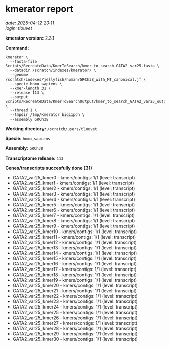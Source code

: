 # kmerator report
*date: 2025-04-12 20:11*  
*login: tlouvet*

**kmerator version:** 2.3.1

**Command:**

```
kmerator \
  --fasta-file Scripts/RecreateData/KmerToSearch/kmer_to_search_GATA2_var25.fasta \
  --datadir /scratch/indexes/kmerator/ \
  --genome /scratch/indexes/jellyfish/human/GRCh38_with_MT_canonical.jf \
  --specie homo_sapiens \
  --kmer-length 31 \
  --release 113 \
  --output Scripts/RecreateData/KmerToSearchOutput/kmer_to_search_GATA2_var25_output \
  --thread 1 \
  --tmpdir /tmp/kmerator_bigi1pdn \
  --assembly GRCh38
```

**Working directory:** `/scratch/users/tlouvet`

**Specie:** `homo_sapiens`

**Assembly:** `GRCh38`

**Transcriptome release:** `113`

**Genes/transcripts succesfully done (31)**

- GATA2_var25_kmer0 - kmers/contigs: 1/1 (level: transcript)
- GATA2_var25_kmer1 - kmers/contigs: 1/1 (level: transcript)
- GATA2_var25_kmer2 - kmers/contigs: 1/1 (level: transcript)
- GATA2_var25_kmer3 - kmers/contigs: 1/1 (level: transcript)
- GATA2_var25_kmer4 - kmers/contigs: 1/1 (level: transcript)
- GATA2_var25_kmer5 - kmers/contigs: 1/1 (level: transcript)
- GATA2_var25_kmer6 - kmers/contigs: 1/1 (level: transcript)
- GATA2_var25_kmer7 - kmers/contigs: 1/1 (level: transcript)
- GATA2_var25_kmer8 - kmers/contigs: 1/1 (level: transcript)
- GATA2_var25_kmer9 - kmers/contigs: 1/1 (level: transcript)
- GATA2_var25_kmer10 - kmers/contigs: 1/1 (level: transcript)
- GATA2_var25_kmer11 - kmers/contigs: 1/1 (level: transcript)
- GATA2_var25_kmer12 - kmers/contigs: 1/1 (level: transcript)
- GATA2_var25_kmer13 - kmers/contigs: 1/1 (level: transcript)
- GATA2_var25_kmer14 - kmers/contigs: 1/1 (level: transcript)
- GATA2_var25_kmer15 - kmers/contigs: 1/1 (level: transcript)
- GATA2_var25_kmer16 - kmers/contigs: 1/1 (level: transcript)
- GATA2_var25_kmer17 - kmers/contigs: 1/1 (level: transcript)
- GATA2_var25_kmer18 - kmers/contigs: 1/1 (level: transcript)
- GATA2_var25_kmer19 - kmers/contigs: 1/1 (level: transcript)
- GATA2_var25_kmer20 - kmers/contigs: 1/1 (level: transcript)
- GATA2_var25_kmer21 - kmers/contigs: 1/1 (level: transcript)
- GATA2_var25_kmer22 - kmers/contigs: 1/1 (level: transcript)
- GATA2_var25_kmer23 - kmers/contigs: 1/1 (level: transcript)
- GATA2_var25_kmer24 - kmers/contigs: 1/1 (level: transcript)
- GATA2_var25_kmer25 - kmers/contigs: 1/1 (level: transcript)
- GATA2_var25_kmer26 - kmers/contigs: 1/1 (level: transcript)
- GATA2_var25_kmer27 - kmers/contigs: 1/1 (level: transcript)
- GATA2_var25_kmer28 - kmers/contigs: 1/1 (level: transcript)
- GATA2_var25_kmer29 - kmers/contigs: 1/1 (level: transcript)
- GATA2_var25_kmer30 - kmers/contigs: 1/1 (level: transcript)
